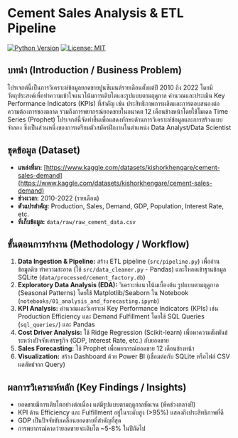 # Cement Sales Analysis & ETL Pipeline

[![Python Version](https://img.shields.io/badge/Python-3.11%2B-blue)](https://www.python.org/)
[![License: MIT](https://img.shields.io/badge/License-MIT-yellow.svg)](https://opensource.org/licenses/MIT)
## บทนำ (Introduction / Business Problem)

โปรเจกต์นี้เป็นการวิเคราะห์ข้อมูลยอดขายปูนซีเมนต์รายเดือนตั้งแต่ปี 2010 ถึง 2022 โดยมีวัตถุประสงค์เพื่อทำความเข้าใจแนวโน้มการเติบโตและรูปแบบตามฤดูกาล คำนวณและประเมิน Key Performance Indicators (KPIs) ที่สำคัญ เช่น ประสิทธิภาพการผลิตและการตอบสนองต่อความต้องการของตลาด รวมถึงการพยากรณ์ยอดขายในอนาคต 12 เดือนข้างหน้าโดยใช้โมเดล Time Series (Prophet) โปรเจกต์นี้จัดทำขึ้นเพื่อแสดงทักษะด้านการวิเคราะห์ข้อมูลและการสร้างแบบจำลอง ซึ่งเป็นส่วนหนึ่งของการเตรียมตัวสมัครฝึกงานในตำแหน่ง Data Analyst/Data Scientist

## ชุดข้อมูล (Dataset)

* **แหล่งที่มา:** [https://www.kaggle.com/datasets/kishorkhengare/cement-sales-demand](https://www.kaggle.com/datasets/kishorkhengare/cement-sales-demand)
* **ช่วงเวลา:** 2010-2022 (รายเดือน)
* **ตัวแปรสำคัญ:** Production, Sales, Demand, GDP, Population, Interest Rate, etc.
* **ที่เก็บข้อมูล:** `data/raw/raw_cement_data.csv`

## ขั้นตอนการทำงาน (Methodology / Workflow)

1.  **Data Ingestion & Pipeline:** สร้าง ETL pipeline (`src/pipeline.py`) เพื่ออ่านข้อมูลดิบ ทำความสะอาด (ใช้ `src/data_cleaner.py` - Pandas) และโหลดเข้าฐานข้อมูล SQLite (`data/processed/cement_factory.db`)
2.  **Exploratory Data Analysis (EDA):** วิเคราะห์แนวโน้มเบื้องต้น รูปแบบตามฤดูกาล (Seasonal Patterns) โดยใช้ Matplotlib/Seaborn ใน Notebook (`notebooks/01_analysis_and_forecasting.ipynb`)
3.  **KPI Analysis:** คำนวณและวิเคราะห์ Key Performance Indicators (KPIs) เช่น Production Efficiency และ Demand Fulfillment โดยใช้ SQL Queries (`sql_queries/`) และ Pandas
4.  **Cost Driver Analysis:** ใช้ Ridge Regression (Scikit-learn) เพื่อหาความสัมพันธ์ระหว่างปัจจัยเศรษฐกิจ (GDP, Interest Rate, etc.) กับยอดขาย
5.  **Sales Forecasting:** ใช้ Prophet เพื่อพยากรณ์ยอดขาย 12 เดือนข้างหน้า
6.  **Visualization:** สร้าง Dashboard ด้วย Power BI (เชื่อมต่อกับ SQLite หรือไฟล์ CSV ผลลัพธ์จาก Query)

## ผลการวิเคราะห์หลัก (Key Findings / Insights)


* ยอดขายมีการเติบโตอย่างต่อเนื่อง แต่มีรูปแบบตามฤดูกาลชัดเจน (พีคช่วงกลางปี)
* KPI ด้าน Efficiency และ Fulfillment อยู่ในระดับสูง (>95%) แสดงถึงประสิทธิภาพที่ดี
* GDP เป็นปัจจัยขับเคลื่อนยอดขายที่สำคัญที่สุด
* การพยากรณ์คาดว่ายอดขายจะเติบโต ~5-8% ในปีถัดไป

